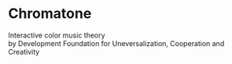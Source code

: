 # Chromatone
Interactive color music theory\
by Development Foundation for Uneversalization, Cooperation and Creativity

